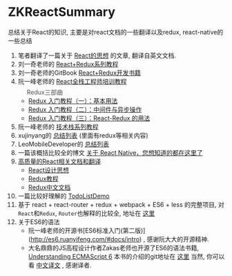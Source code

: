# ZKReactSummary
总结关于React的知识, 主要是对react文档的一些翻译以及redux, react-native的一些总结

1. 笔者翻译了一篇关于 [React的思想](translation/README.md) 的文章, 翻译自英文文档.
2. 刘一奇老师的 [React+Redux系列教程](https://github.com/lewis617/react-redux-tutorial)
3. 刘一奇老师的GitBook [React+Redux开发书籍](http://cn.redux.js.org/docs/introduction/Motivation.html)
4. 阮一峰老师的 [React全栈工程师培训教程](http://www.ruanyifeng.com/blog/2016/11/javascript.html) <br />
    <span style="display: block; color: #535353; margin: 5px 0 0 20px;">Redux三部曲</span>
    * [Redux 入门教程（一）：基本用法](http://www.ruanyifeng.com/blog/2016/09/redux_tutorial_part_one_basic_usages.html)
    * [Redux 入门教程（二）：中间件与异步操作](http://www.ruanyifeng.com/blog/2016/09/redux_tutorial_part_two_async_operations.html)
    * [Redux 入门教程（三）：React-Redux 的用法](http://www.ruanyifeng.com/blog/2016/09/redux_tutorial_part_three_react-redux.html)
5. 阮一峰老师的 [技术栈系列教程](http://www.ruanyifeng.com/blog/2016/09/react-technology-stack.html)
6. xujinyang的 [总结列表](https://github.com/xujinyang/react-native-android-guide) (里面有redux等相关内容)
7. LeoMobileDeveloper的 [总结列表](https://github.com/LeoMobileDeveloper/ReactNativeMaterials)
8. 一篇该概括比较全的博文 [关于 React Native，您想知道的都在这里了](https://my.oschina.net/osccreate/blog/778348)
9. [高质量的React相关文档和翻译](https://github.com/react-guide)
    * [React设计思想](https://github.com/react-guide/react-basic)
    * [Redux教程](https://github.com/react-guide/redux-tutorial-cn#redux-tutorial)
    * [Redux中文文档](https://github.com/camsong/redux-in-chinese)
10. 一篇比较好理解的 [TodoListDemo](https://github.com/TongchengQiu/TodoList-as-redux-demo)
11. 基于 react + react-router + redux + webpack + ES6 + less 的完整项目, 对`React`和`Redux`, `Router`也解释的比较全, 
    地址在 [这里](https://github.com/bailicangdu/react-pxq)
12. 关于ES6的语法
    * 阮一峰老师的开源书[ES6标准入门(第二版)] (http://es6.ruanyifeng.com/#docs/intro) , 感谢阮大大的开源精神.
    * 大名鼎鼎的JS高程设计作者Zakas老师也开源了ES6的语法书籍, [Understanding ECMAScript 6](https://leanpub.com/understandinges6/read)
    本书的介绍的git地址在 [这里](https://github.com/nzakas/understandinges6)
    当然, 你可以看 [中文译文](https://www.gitbook.com/book/oshotokill/understandinges6-simplified-chinese/details) , 感谢译者.
